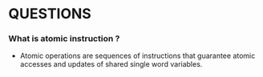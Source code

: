 # QUESTIONS

### What is atomic instruction ?
- Atomic operations are sequences of instructions that guarantee atomic accesses and updates of shared single word variables.